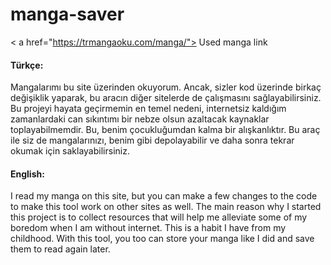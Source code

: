 # manga-saver


< a href="https://trmangaoku.com/manga/"> Used manga link </a>


#### Türkçe: 
Mangalarımı bu site üzerinden okuyorum. Ancak, sizler kod üzerinde birkaç değişiklik yaparak, bu aracın diğer sitelerde de çalışmasını sağlayabilirsiniz. Bu projeyi hayata geçirmemin en temel nedeni, internetsiz kaldığım zamanlardaki can sıkıntımı bir nebze olsun azaltacak kaynaklar toplayabilmemdir. Bu, benim çocukluğumdan kalma bir alışkanlıktır. Bu araç ile siz de mangalarınızı, benim gibi depolayabilir ve daha sonra tekrar okumak için saklayabilirsiniz.

#### English:
I read my manga on this site, but you can make a few changes to the code to make this tool work on other sites as well. The main reason why I started this project is to collect resources that will help me alleviate some of my boredom when I am without internet. This is a habit I have from my childhood. With this tool, you too can store your manga like I did and save them to read again later.
